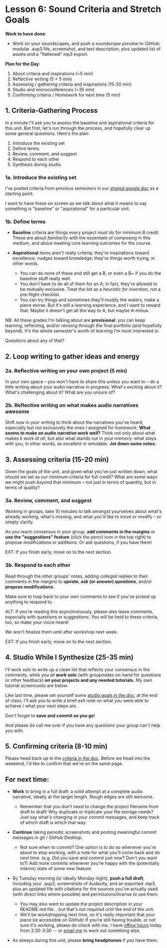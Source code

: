 
# Lesson 6: Sound Criteria and Stretch Goals

**Work to have done**:

* Work on your soundscapes, and push a _soundscape preview_ to GitHub: modular .aup3 file, screenshot, and text description, plus updated list of assets and a "flattened" mp3 export.

<!--<div class="alert alert-warning">A couple of people couldn't make it today, so I'll have Zoom on.</div> -->

**Plan for the Day**:

1. About criteria and inspirations (~5 min)
2. Reflective writing (5 + 5 min)
3. Assessing / gathering criteria and inspirations (15-20 min)
4. Studio and microconferences (~35 min)
5. Confirming criteria / Homework for next time (5 min)





## 1. Criteria-Gathering Process

In a minute I'll ask you to assess the baseline and aspirational criteria for this unit. But first, let's run through the process, and hopefully clear up some general questions. Here's the plan:

<ol class="lalpha">
  <li>Introduce the existing set</li>
  <li>Define terms</li>
  <li>Review, comment, and suggest</li>
  <li>Respond to each other</li>
  <li>Synthesis during studio</li>
</ol>

### 1a. Introduce the existing set

I've posted criteria from previous semesters in our [shared google doc](http://bit.ly/cdm{{site.course.slugterm}}-notes) as a starting point.

I want to have these on screen as we talk about what it means to say something is "baseline" or "aspirational" for a particular unit.

### 1b. Define terms

* **Baseline** criteria are things every project _must_ do for minimum B credit. These are about *familiarity* with the essentials of composing in this medium, and about meeting core learning outcomes for the course.

* **Aspirational** items aren't really criteria; they're inspirations toward excellence, nudges toward knowledge; they're things worth trying, in other words.
  * You can do none of these and still get a B, or even a B+ if you do the baseline stuff really well.
  * You don't have to do all of them for an A; in fact, they're allowed to be mutually exclusive. Treat the list as a _heuristic for invention_, not a pre-flight checklist.
  * You can try things and sometimes they'll muddy the waters, make a piece worse. But it's still a learning experience, and I want to reward that. Maybe it doesn't get all the way to A, but maybe A-minus.

<div class="alert alert-info">NB: All these grades I'm talking about are  <strong>provisional</strong>: you can keep learning, reflecting, and/or revising through the final portfolio (and hopefully beyond). It's the whole semester's worth of learning I'm most interested in.</div>

Questions about any of that?

## 2. Loop writing to gather ideas and energy

### 2a. Reflective writing on your own project (5 min)

<div class="alert alert-success">
In your own space – you won't have to share this unless you want to – do a little writing about your audio narrative in progress. What's exciting about it? What's challenging about it? What are you unsure of?
</div>

### 2b. Reflective writing on what makes audio narratives awesome

Shift now in your writing to think about the narratives you've heard, especially but not exclusively the ones I assigned for homework. **What seems to make an audio narrative work well?** Think not only about what makes it work _at all_, but also what stands out in your memory: what stays with you, in other words, as excellent or emulable. **Jot down some notes.**

## 3. Assessing criteria (15-20 min)

Given the goals of the unit, and given what you've just written down, what should we set as our _minimum_ criteria for full credit? What are some ways we might push _beyond_ that minimum – not just in terms of quantity, but in terms of quality?

<!-- That is, <strong>I really want you to see the aspirational ideas as a chance to stretch yourselves and your skills, not just to do more of the same.</strong> Think about what would be new and potentially exciting, but not required for everyone. -->

### 3a. Review, comment, and suggest

<div class="alert alert-success">
Working in groups, take 10 minutes to talk amongst yourselves about what's already working, what's missing, and what you'd like to move or modify – or simply clarify.

As you reach consensus in your group, <strong>add comments in the margins</strong> or <strong>use the "suggestions" feature</strong> (click the pencil icon in the top right) to propose modifications or additions. Or ask questions, if you have them!
</div>

EXT: If you finish early, move on to the next section.


### 3b. Respond to each other
Read through the other groups' notes, adding _collegial_ replies to their comments in the margins to **upvote**, **ask (or answer) questions**, and/or **propose modifications**.

Make sure to loop back to your own comments to see if you've picked up anything to respond to.

<div class="alert alert-warning">
ALT: If you're reading this asynchronously, please also leave comments, especially with questions or suggestions. You will be held to these criteria, too, so make your voice heard!

We won't finalize them until after workshop next week.
</div>

EXT: If you finish early, move on to the next section.

## 4. Studio While I Synthesize (25-35 min)

I'll work solo to write up a clean list that reflects your consensus in the comments, while you all **work solo** (with groupmates on-hand for questions or other feedback) **on your projects and any needed tutorials.** My own tutorial screencasts are below.

<div class="alert alert-success">Like last time, please set yourself some <a href="http://bit.ly/cdm{{site.course.slugterm}}-notes#heading=h.61hkw0doma7w">studio goals in the doc</a>; at the end of class, I'll ask you to write a brief exit note on what you were able to achieve / what your next steps are.</div>

Don't forget to **save and commit as you go**!

And please do call me over if you have any questions your group can't help you with.



## 5. Confirming criteria (8-10 min)
Please head back up to the [criteria in the doc](http://bit.ly/cdm{{site.course.slugterm}}-notes#heading=h.a7m7rjwmokeg). Before we head into the weekend, I'd like to confirm that we're on the same page.



## For next time:

* **Work** to bring in a full draft: a solid attempt at a complete audio narrative, ideally at the target length. Rough edges are still welcome.
  - Remember that <span class="alert-warning">you don't need to change the project filename from draft to draft!</span> Why duplicate or triplicate your file storage needs? Just say what's changing in your commit messages, and keep track of which draft is which that way.

* **Continue** taking periodic screenshots and posting meaningful commit messages in git / GitHub Desktop.
  - Not sure when to commit? One option is to do so whenever you're about to stop working, with a note for what you'll come back and do next time. (e.g. Did you save and commit just now? Don't you want to?) Add more commits whenever you're happy with the (potentially interim) state of some new feature.

* By Tuesday morning (or ideally Monday night), **push a full draft**, including  your .aup3, screenshots of Audacity, and an exported .mp3, plus an updated file with citations for the sources you've actually used (with direct links where possible) and permissions/license to use them.
  - You may also want to update the project description in your README.md file... but that's not required until the end of the unit.
  - We'll be workshopping next time, so it's really important that your piece be accessible on GitHub! If you're still having trouble, or not sure it's working, please do check with me. I have [office hours]({{site.github_url}}/office) today from 2:30-3:30 -- or [email me](mailto:millerb@pitt.edu) to work out something else.

* As always during this unit, please **bring headphones** if you have them.
